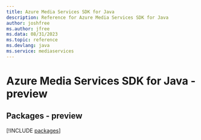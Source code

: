 ```yaml
---
title: Azure Media Services SDK for Java
description: Reference for Azure Media Services SDK for Java
author: joshfree
ms.author: jfree
ms.data: 08/31/2023
ms.topic: reference
ms.devlang: java
ms.service: mediaservices
---
```

# Azure Media Services SDK for Java - preview
## Packages - preview
[!INCLUDE [packages](media-services-index.md)]